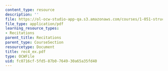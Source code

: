 ```yaml
---
content_type: resource
description: ''
file: https://ol-ocw-studio-app-qa.s3.amazonaws.com/courses/1-051-structural-engineering-design-fall-2003/fc0716cf5fd587b0764930a65a35fd40_rec4_ex.pdf
file_type: application/pdf
learning_resource_types:
- Recitations
parent_title: Recitations
parent_type: CourseSection
resourcetype: Document
title: rec4_ex.pdf
type: OCWFile
uid: fc0716cf-5fd5-87b0-7649-30a65a35fd40
---
```

